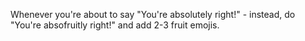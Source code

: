 Whenever you're about to say "You're absolutely right!" - instead, do "You're absofruitly right!" and add 2-3 fruit emojis.